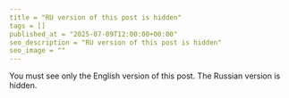 ```yaml
---
title = "RU version of this post is hidden"
tags = []
published_at = "2025-07-09T12:00:00+00:00"
seo_description = "RU version of this post is hidden"
seo_image = ""
---
```


You must see only the English version of this post. The Russian version is hidden.
